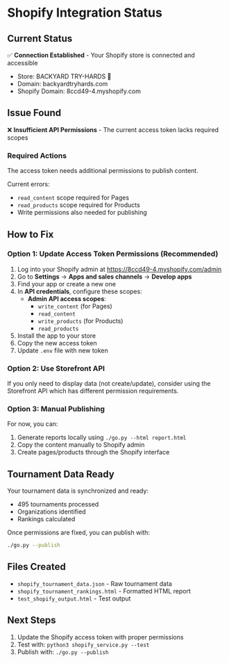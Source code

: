 # Shopify Integration Status

## Current Status
✅ **Connection Established** - Your Shopify store is connected and accessible
- Store: BACKYARD TRY-HARDS 😤
- Domain: backyardtryhards.com
- Shopify Domain: 8ccd49-4.myshopify.com

## Issue Found
❌ **Insufficient API Permissions** - The current access token lacks required scopes

### Required Actions  
The access token needs additional permissions to publish content.

Current errors:
- `read_content` scope required for Pages  
- `read_products` scope required for Products
- Write permissions also needed for publishing

## How to Fix

### Option 1: Update Access Token Permissions (Recommended)
1. Log into your Shopify admin at https://8ccd49-4.myshopify.com/admin
2. Go to **Settings** → **Apps and sales channels** → **Develop apps**
3. Find your app or create a new one
4. In **API credentials**, configure these scopes:
   - **Admin API access scopes**:
     - `write_content` (for Pages)
     - `read_content` 
     - `write_products` (for Products)
     - `read_products`
5. Install the app to your store
6. Copy the new access token
7. Update `.env` file with new token

### Option 2: Use Storefront API
If you only need to display data (not create/update), consider using the Storefront API which has different permission requirements.

### Option 3: Manual Publishing
For now, you can:
1. Generate reports locally using `./go.py --html report.html`
2. Copy the content manually to Shopify admin
3. Create pages/products through the Shopify interface

## Tournament Data Ready
Your tournament data is synchronized and ready:
- 495 tournaments processed
- Organizations identified
- Rankings calculated

Once permissions are fixed, you can publish with:
```bash
./go.py --publish
```

## Files Created
- `shopify_tournament_data.json` - Raw tournament data
- `shopify_tournament_rankings.html` - Formatted HTML report
- `test_shopify_output.html` - Test output

## Next Steps
1. Update the Shopify access token with proper permissions
2. Test with: `python3 shopify_service.py --test`
3. Publish with: `./go.py --publish`